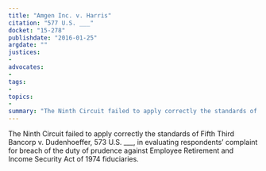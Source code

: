 ```yaml
---
title: "Amgen Inc. v. Harris"
citation: "577 U.S. ___"
docket: "15-278"
publishdate: "2016-01-25"
argdate: ""
justices:
- 
advocates:
- 
tags:
- 
topics:
- 
summary: "The Ninth Circuit failed to apply correctly the standards of Fifth Third Bancorp v. Dudenhoeffer, 573 U.S. ___, in evaluating respondents’ complaint for breach of the duty of prudence against Employee Retirement and Income Security Act of 1974 fiduciaries."
---
```

The Ninth Circuit failed to apply correctly the standards of Fifth Third Bancorp v. Dudenhoeffer, 573 U.S. ___, in evaluating respondents’ complaint for breach of the duty of prudence against Employee Retirement and Income Security Act of 1974 fiduciaries.

